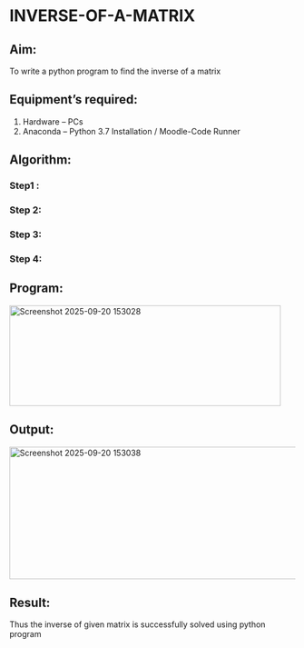 # INVERSE-OF-A-MATRIX
## Aim:
To write a python program to find the inverse of a matrix
## Equipment’s required:
1. 	Hardware – PCs
2. 	Anaconda – Python 3.7 Installation / Moodle-Code Runner
## Algorithm:
### Step1 : 
### Step 2: 
### Step 3: 
### Step 4: 

## Program:
<img width="478" height="177" alt="Screenshot 2025-09-20 153028" src="https://github.com/user-attachments/assets/75dfa299-7eae-4aa6-b456-474829b80946" />

## Output:
<img width="889" height="233" alt="Screenshot 2025-09-20 153038" src="https://github.com/user-attachments/assets/4dcbe407-45a1-4536-a27b-dd8eb8338d5c" />

## Result:
Thus the inverse of given matrix is successfully solved using python program

